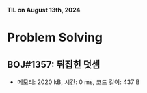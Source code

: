 **TIL on August 13th, 2024**

# Problem Solving
## BOJ#1357: 뒤집힌 덧셈
* 메모리: 2020 kB, 시간: 0 ms, 코드 길이: 437 B

